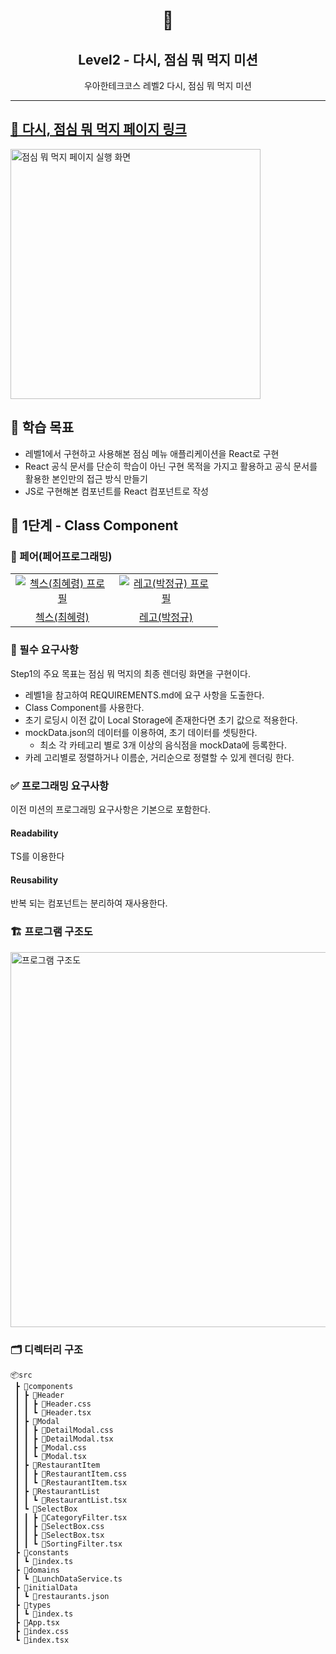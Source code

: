<h1 align="middle">🤤</h1>
<h2 align="middle">Level2 - 다시, 점심 뭐 먹지 미션</h2>
<p align="middle">우아한테크코스 레벨2 다시, 점심 뭐 먹지 미션</p>

---

## [🤤 다시, 점심 뭐 먹지 페이지 링크](hyeryongchoi.github.io/react-lunch/)

<img width="400px" alt="점심 뭐 먹지 페이지 실행 화면" src="https://user-images.githubusercontent.com/24777828/231659514-fd6fc35d-9286-4d65-83a1-a88a4b35d8d0.gif">

## 📍 학습 목표

- 레벨1에서 구현하고 사용해본 점심 메뉴 애플리케이션을 React로 구현
- React 공식 문서를 단순히 학습이 아닌 구현 목적을 가지고 활용하고 공식 문서를 활용한 본인만의 접근 방식 만들기
- JS로 구현해본 컴포넌트를 React 컴포넌트로 작성

## 🚀 1단계 - Class Component

### 🙏 페어(페어프로그래밍)

<table>
  <tr>
    <td align="center" width="150px">
      <a href="https://github.com/HyeryongChoi" target="_blank">
        <img src="https://avatars.githubusercontent.com/u/24777828?v=4" alt="첵스(최혜령) 프로필" />
      </a>
    </td>
    <td align="center" width="150px">
      <a href="https://github.com/regularPark" target="_blank">
        <img src="https://avatars.githubusercontent.com/u/90092440?v=4" alt="레고(박정규) 프로필" />
      </a>
    </td>
  </tr>
  <tr>
    <td align="center">
      <a href="https://github.com/HyeryongChoi" target="_blank">
        첵스(최혜령)
      </a>
    </td>
    <td align="center">
      <a href="https://github.com/regularPark" target="_blank">
        레고(박정규)
      </a>
    </td>
  </tr>
</table>

### 📝 필수 요구사항

Step1의 주요 목표는 점심 뭐 먹지의 최종 렌더링 화면을 구현이다.

- 레벨1을 참고하여 REQUIREMENTS.md에 요구 사항을 도출한다.
- Class Component를 사용한다.
- 초기 로딩시 이전 값이 Local Storage에 존재한다면 초기 값으로 적용한다.
- mockData.json의 데이터를 이용하여, 초기 데이터를 셋팅한다.
  - 최소 각 카테고리 별로 3개 이상의 음식점을 mockData에 등록한다.
- 카레 고리별로 정렬하거나 이름순, 거리순으로 정렬할 수 있게 렌더링 한다.

### ✅ 프로그래밍 요구사항

이전 미션의 프로그래밍 요구사항은 기본으로 포함한다.

#### **Readability**

TS를 이용한다

#### **Reusability**

반복 되는 컴포넌트는 분리하여 재사용한다.

### 🏗 프로그램 구조도

<img width="600px" alt="프로그램 구조도" src="https://user-images.githubusercontent.com/24777828/231660457-e849849f-cc44-4c1d-98d4-4097f031a46a.png">

### 🗂 디렉터리 구조

```
📦src
 ┣ 📂components
 ┃ ┣ 📂Header
 ┃ ┃ ┣ 📜Header.css
 ┃ ┃ ┗ 📜Header.tsx
 ┃ ┣ 📂Modal
 ┃ ┃ ┣ 📜DetailModal.css
 ┃ ┃ ┣ 📜DetailModal.tsx
 ┃ ┃ ┣ 📜Modal.css
 ┃ ┃ ┗ 📜Modal.tsx
 ┃ ┣ 📂RestaurantItem
 ┃ ┃ ┣ 📜RestaurantItem.css
 ┃ ┃ ┗ 📜RestaurantItem.tsx
 ┃ ┣ 📂RestaurantList
 ┃ ┃ ┗ 📜RestaurantList.tsx
 ┃ ┗ 📂SelectBox
 ┃ ┃ ┣ 📜CategoryFilter.tsx
 ┃ ┃ ┣ 📜SelectBox.css
 ┃ ┃ ┣ 📜SelectBox.tsx
 ┃ ┃ ┗ 📜SortingFilter.tsx
 ┣ 📂constants
 ┃ ┗ 📜index.ts
 ┣ 📂domains
 ┃ ┗ 📜LunchDataService.ts
 ┣ 📂initialData
 ┃ ┗ 📜restaurants.json
 ┣ 📂types
 ┃ ┗ 📜index.ts
 ┣ 📜App.tsx
 ┣ 📜index.css
 ┗ 📜index.tsx
```
